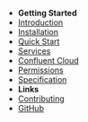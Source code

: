 - **Getting Started**
- [Introduction](/documentation.md)
- [Installation](/installation.md)
- [Quick Start](/quick-start.md)
- [Services](/services.md)
- [Confluent Cloud](/confluent-cloud.md)
- [Permissions](/permissions.md)
- [Specification](/specification.md)
- **Links**
- [Contributing](https://github.com/joschi/kafka-gitops/blob/master/CONTRIBUTING.md)
- [GitHub](https://github.com/joschi/kafka-gitops)
